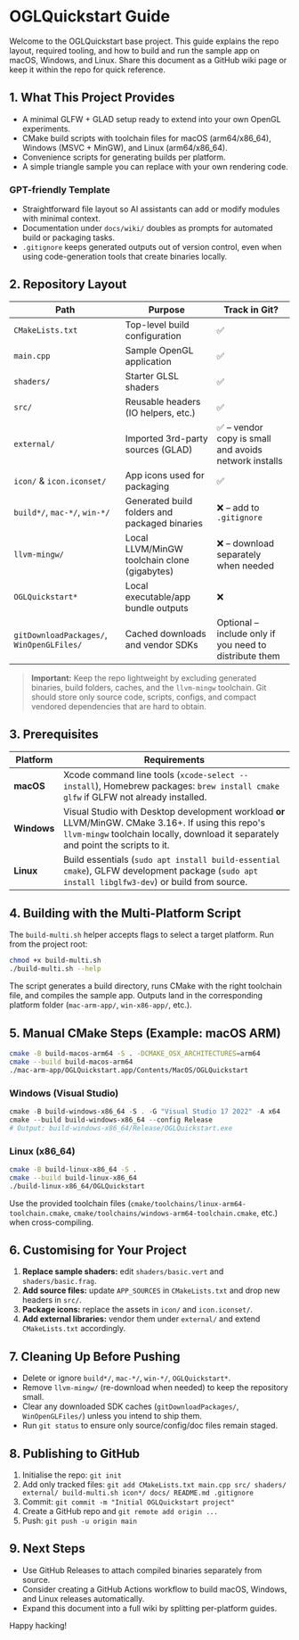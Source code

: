 # OGLQuickstart Guide

Welcome to the OGLQuickstart base project. This guide explains the repo layout, required tooling, and how to build and run the sample app on macOS, Windows, and Linux. Share this document as a GitHub wiki page or keep it within the repo for quick reference.

## 1. What This Project Provides

- A minimal GLFW + GLAD setup ready to extend into your own OpenGL experiments.
- CMake build scripts with toolchain files for macOS (arm64/x86_64), Windows (MSVC + MinGW), and Linux (arm64/x86_64).
- Convenience scripts for generating builds per platform.
- A simple triangle sample you can replace with your own rendering code.

### GPT-friendly Template
- Straightforward file layout so AI assistants can add or modify modules with minimal context.
- Documentation under `docs/wiki/` doubles as prompts for automated build or packaging tasks.
- `.gitignore` keeps generated outputs out of version control, even when using code-generation tools that create binaries locally.

## 2. Repository Layout

| Path | Purpose | Track in Git? |
| --- | --- | --- |
| `CMakeLists.txt` | Top-level build configuration | ✅
| `main.cpp` | Sample OpenGL application | ✅
| `shaders/` | Starter GLSL shaders | ✅
| `src/` | Reusable headers (IO helpers, etc.) | ✅
| `external/` | Imported 3rd-party sources (GLAD) | ✅ – vendor copy is small and avoids network installs
| `icon/` & `icon.iconset/` | App icons used for packaging | ✅
| `build*/`, `mac-*/`, `win-*/` | Generated build folders and packaged binaries | ❌ – add to `.gitignore`
| `llvm-mingw/` | Local LLVM/MinGW toolchain clone (gigabytes) | ❌ – download separately when needed
| `OGLQuickstart*` | Local executable/app bundle outputs | ❌
| `gitDownloadPackages/`, `WinOpenGLFiles/` | Cached downloads and vendor SDKs | Optional – include only if you need to distribute them

> **Important:** Keep the repo lightweight by excluding generated binaries, build folders, caches, and the `llvm-mingw` toolchain. Git should store only source code, scripts, configs, and compact vendored dependencies that are hard to obtain.

## 3. Prerequisites

| Platform | Requirements |
| --- | --- |
| **macOS** | Xcode command line tools (`xcode-select --install`), Homebrew packages: `brew install cmake glfw` if GLFW not already installed. |
| **Windows** | Visual Studio with Desktop development workload **or** LLVM/MinGW. CMake 3.16+. If using this repo's `llvm-mingw` toolchain locally, download it separately and point the scripts to it. |
| **Linux** | Build essentials (`sudo apt install build-essential cmake`), GLFW development package (`sudo apt install libglfw3-dev`) or build from source. |

## 4. Building with the Multi-Platform Script

The `build-multi.sh` helper accepts flags to select a target platform. Run from the project root:

```bash
chmod +x build-multi.sh
./build-multi.sh --help
```

The script generates a build directory, runs CMake with the right toolchain file, and compiles the sample app. Outputs land in the corresponding platform folder (`mac-arm-app/`, `win-x86-app/`, etc.).

## 5. Manual CMake Steps (Example: macOS ARM)

```bash
cmake -B build-macos-arm64 -S . -DCMAKE_OSX_ARCHITECTURES=arm64
cmake --build build-macos-arm64
./mac-arm-app/OGLQuickstart.app/Contents/MacOS/OGLQuickstart
```

### Windows (Visual Studio)
```powershell
cmake -B build-windows-x86_64 -S . -G "Visual Studio 17 2022" -A x64
cmake --build build-windows-x86_64 --config Release
# Output: build-windows-x86_64/Release/OGLQuickstart.exe
```

### Linux (x86_64)
```bash
cmake -B build-linux-x86_64 -S .
cmake --build build-linux-x86_64
./build-linux-x86_64/OGLQuickstart
```

Use the provided toolchain files (`cmake/toolchains/linux-arm64-toolchain.cmake`, `cmake/toolchains/windows-arm64-toolchain.cmake`, etc.) when cross-compiling.

## 6. Customising for Your Project

1. **Replace sample shaders:** edit `shaders/basic.vert` and `shaders/basic.frag`.
2. **Add source files:** update `APP_SOURCES` in `CMakeLists.txt` and drop new headers in `src/`.
3. **Package icons:** replace the assets in `icon/` and `icon.iconset/`.
4. **Add external libraries:** vendor them under `external/` and extend `CMakeLists.txt` accordingly.

## 7. Cleaning Up Before Pushing

- Delete or ignore `build*/`, `mac-*/`, `win-*/`, `OGLQuickstart*`.
- Remove `llvm-mingw/` (re-download when needed) to keep the repository small.
- Clear any downloaded SDK caches (`gitDownloadPackages/`, `WinOpenGLFiles/`) unless you intend to ship them.
- Run `git status` to ensure only source/config/doc files remain staged.

## 8. Publishing to GitHub

1. Initialise the repo: `git init`
2. Add only tracked files: `git add CMakeLists.txt main.cpp src/ shaders/ external/ build-multi.sh icon*/ docs/ README.md .gitignore`
3. Commit: `git commit -m "Initial OGLQuickstart project"`
4. Create a GitHub repo and `git remote add origin ...`
5. Push: `git push -u origin main`

## 9. Next Steps

- Use GitHub Releases to attach compiled binaries separately from source.
- Consider creating a GitHub Actions workflow to build macOS, Windows, and Linux releases automatically.
- Expand this document into a full wiki by splitting per-platform guides.

Happy hacking!
